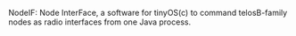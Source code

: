 NodeIF: Node InterFace, a software for tinyOS(c) to command telosB-family nodes as radio interfaces from one Java process.
